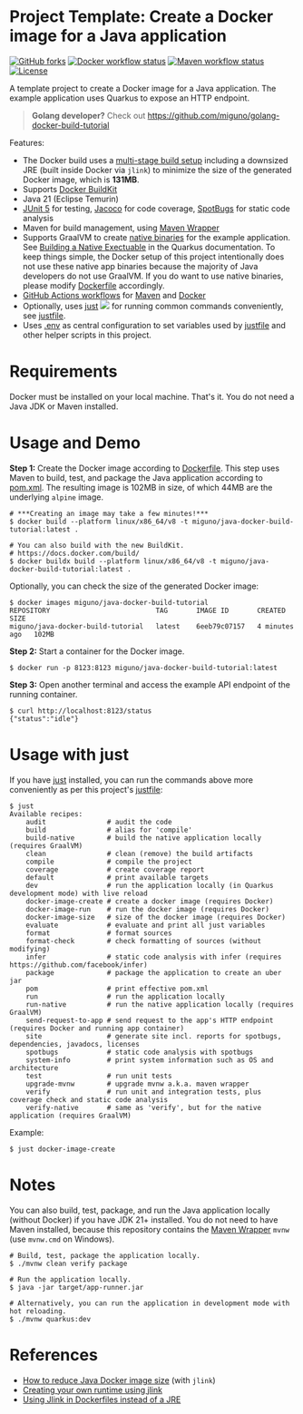 # Project Template: Create a Docker image for a Java application

[![GitHub forks](https://img.shields.io/github/forks/miguno/java-docker-build-tutorial)](https://github.com/miguno/java-docker-build-tutorial/fork)
[![Docker workflow status](https://github.com/miguno/java-docker-build-tutorial/actions/workflows/docker-image.yml/badge.svg)](https://github.com/miguno/java-docker-build-tutorial/actions/workflows/docker-image.yml)
[![Maven workflow status](https://github.com/miguno/java-docker-build-tutorial/actions/workflows/maven.yml/badge.svg)](https://github.com/miguno/java-docker-build-tutorial/actions/workflows/maven.yml)
[![License](https://img.shields.io/badge/License-Apache%202.0-blue.svg)](https://opensource.org/licenses/Apache-2.0)

A template project to create a Docker image for a Java application.
The example application uses Quarkus to expose an HTTP endpoint.

> **Golang developer?** Check out https://github.com/miguno/golang-docker-build-tutorial

Features:

- The Docker build uses a
  [multi-stage build setup](https://docs.docker.com/build/building/multi-stage/)
  including a downsized JRE (built inside Docker via `jlink`)
  to minimize the size of the generated Docker image, which is **131MB**.
- Supports [Docker BuildKit](https://docs.docker.com/build/)
- Java 21 (Eclipse Temurin)
- [JUnit 5](https://github.com/junit-team/junit5) for testing,
  [Jacoco](https://github.com/jacoco/jacoco) for code coverage,
  [SpotBugs](https://github.com/spotbugs/spotbugs) for static code analysis
- Maven for build management, using [Maven Wrapper](https://github.com/apache/maven-wrapper)
- Supports GraalVM to create
  [native binaries](https://www.graalvm.org/latest/reference-manual/native-image/)
  for the example application. See
  [Building a Native Exectuable](https://quarkus.io/guides/building-native-image)
  in the Quarkus documentation. To keep things simple, the Docker setup of this
  project intentionally does not use these native app binaries because the
  majority of Java developers do not use GraalVM. If you do want to use native
  binaries, please modify [Dockerfile](Dockerfile) accordingly.
- [GitHub Actions workflows](https://github.com/miguno/java-docker-build-tutorial/actions) for
  [Maven](https://github.com/miguno/java-docker-build-tutorial/actions/workflows/maven.yml)
  and
  [Docker](https://github.com/miguno/java-docker-build-tutorial/actions/workflows/docker-image.yml)
- Optionally, uses
  [just](https://github.com/casey/just)
  ![](https://img.shields.io/github/stars/casey/just)
  for running common commands conveniently, see [justfile](justfile).
- Uses [.env](.env) as central configuration to set variables used by
  [justfile](justfile) and other helper scripts in this project.

# Requirements

Docker must be installed on your local machine. That's it. You do not need a
Java JDK or Maven installed.

# Usage and Demo

**Step 1:** Create the Docker image according to [Dockerfile](Dockerfile).
This step uses Maven to build, test, and package the Java application according
to [pom.xml](pom.xml). The resulting image is 102MB in size, of which 44MB are
the underlying `alpine` image.

```shell
# ***Creating an image may take a few minutes!***
$ docker build --platform linux/x86_64/v8 -t miguno/java-docker-build-tutorial:latest .

# You can also build with the new BuildKit.
# https://docs.docker.com/build/
$ docker buildx build --platform linux/x86_64/v8 -t miguno/java-docker-build-tutorial:latest .
```

Optionally, you can check the size of the generated Docker image:

```shell
$ docker images miguno/java-docker-build-tutorial
REPOSITORY                          TAG       IMAGE ID       CREATED         SIZE
miguno/java-docker-build-tutorial   latest    6eeb79c07157   4 minutes ago   102MB
```

**Step 2:** Start a container for the Docker image.

```shell
$ docker run -p 8123:8123 miguno/java-docker-build-tutorial:latest
```

**Step 3:** Open another terminal and access the example API endpoint of the
running container.

```shell
$ curl http://localhost:8123/status
{"status":"idle"}
```

# Usage with just

If you have [just](https://github.com/casey/just) installed, you can run the
commands above more conveniently as per this project's [justfile](justfile):

```shell
$ just
Available recipes:
    audit               # audit the code
    build               # alias for 'compile'
    build-native        # build the native application locally (requires GraalVM)
    clean               # clean (remove) the build artifacts
    compile             # compile the project
    coverage            # create coverage report
    default             # print available targets
    dev                 # run the application locally (in Quarkus development mode) with live reload
    docker-image-create # create a docker image (requires Docker)
    docker-image-run    # run the docker image (requires Docker)
    docker-image-size   # size of the docker image (requires Docker)
    evaluate            # evaluate and print all just variables
    format              # format sources
    format-check        # check formatting of sources (without modifying)
    infer               # static code analysis with infer (requires https://github.com/facebook/infer)
    package             # package the application to create an uber jar
    pom                 # print effective pom.xml
    run                 # run the application locally
    run-native          # run the native application locally (requires GraalVM)
    send-request-to-app # send request to the app's HTTP endpoint (requires Docker and running app container)
    site                # generate site incl. reports for spotbugs, dependencies, javadocs, licenses
    spotbugs            # static code analysis with spotbugs
    system-info         # print system information such as OS and architecture
    test                # run unit tests
    upgrade-mvnw        # upgrade mvnw a.k.a. maven wrapper
    verify              # run unit and integration tests, plus coverage check and static code analysis
    verify-native       # same as 'verify', but for the native application (requires GraalVM)
```

Example:

```shell
$ just docker-image-create
```

# Notes

You can also build, test, package, and run the Java application locally
(without Docker) if you have JDK 21+ installed. You do not need to have Maven
installed, because this repository contains the
[Maven Wrapper](https://github.com/apache/maven-wrapper) `mvnw` (use `mvnw.cmd`
on Windows).

```shell
# Build, test, package the application locally.
$ ./mvnw clean verify package

# Run the application locally.
$ java -jar target/app-runner.jar

# Alternatively, you can run the application in development mode with hot reloading.
$ ./mvnw quarkus:dev
```

# References

- [How to reduce Java Docker image size](https://blog.monosoul.dev/2022/04/25/reduce-java-docker-image-size/)
  (with `jlink`)
- [Creating your own runtime using jlink](https://adoptium.net/blog/2021/10/jlink-to-produce-own-runtime/)
- [Using Jlink in Dockerfiles instead of a JRE](https://adoptium.net/blog/2021/08/using-jlink-in-dockerfiles/)
